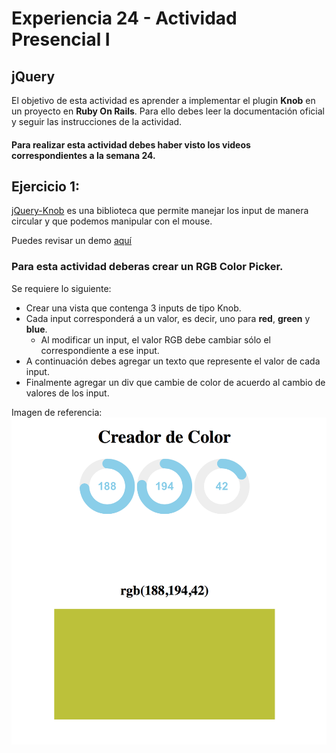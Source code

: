 # Experiencia 24 - Actividad Presencial I
## jQuery

El objetivo de esta actividad es aprender a implementar el plugin **Knob** en un proyecto en **Ruby On Rails**. Para ello debes leer la documentación oficial y seguir las instrucciones de la actividad.

#### Para realizar esta actividad debes haber visto los videos correspondientes a la semana 24.

## Ejercicio 1:

[jQuery-Knob](http://anthonyterrien.com/knob/) es una biblioteca que permite manejar los input de manera circular y que podemos manipular con el mouse.

Puedes revisar un demo [aquí](http://anthonyterrien.com/demo/knob/)

### Para esta actividad deberas crear un RGB Color Picker.

Se requiere lo siguiente:

- Crear una vista que contenga 3 inputs de tipo Knob.
- Cada input corresponderá a un valor, es decir, uno para **red**, **green** y **blue**.
	- Al modificar un input, el valor RGB debe cambiar sólo el correspondiente a ese input.
- A continuación debes agregar un texto que represente el valor de cada input.
- Finalmente agregar un div que cambie de color de acuerdo al cambio de valores de los input.

Imagen de referencia:
![](ss_1.png)
